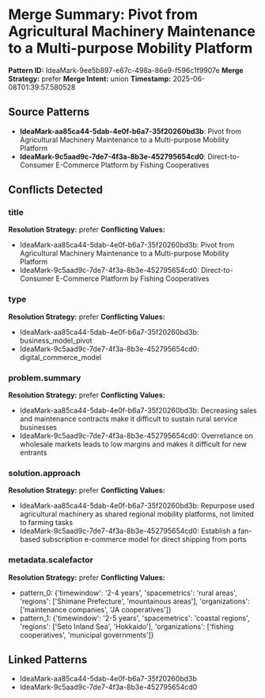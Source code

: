 # Merge Summary: Pivot from Agricultural Machinery Maintenance to a Multi-purpose Mobility Platform

**Pattern ID:** IdeaMark-9ee5b897-e67c-498a-86e9-f596c1f9907e
**Merge Strategy:** prefer
**Merge Intent:** union
**Timestamp:** 2025-06-08T01:39:57.580528

## Source Patterns

- **IdeaMark-aa85ca44-5dab-4e0f-b6a7-35f20260bd3b**: Pivot from Agricultural Machinery Maintenance to a Multi-purpose Mobility Platform
- **IdeaMark-9c5aad9c-7de7-4f3a-8b3e-452795654cd0**: Direct-to-Consumer E-Commerce Platform by Fishing Cooperatives

## Conflicts Detected

### title
**Resolution Strategy:** prefer
**Conflicting Values:**
- IdeaMark-aa85ca44-5dab-4e0f-b6a7-35f20260bd3b: Pivot from Agricultural Machinery Maintenance to a Multi-purpose Mobility Platform
- IdeaMark-9c5aad9c-7de7-4f3a-8b3e-452795654cd0: Direct-to-Consumer E-Commerce Platform by Fishing Cooperatives

### type
**Resolution Strategy:** prefer
**Conflicting Values:**
- IdeaMark-aa85ca44-5dab-4e0f-b6a7-35f20260bd3b: business_model_pivot
- IdeaMark-9c5aad9c-7de7-4f3a-8b3e-452795654cd0: digital_commerce_model

### problem.summary
**Resolution Strategy:** prefer
**Conflicting Values:**
- IdeaMark-aa85ca44-5dab-4e0f-b6a7-35f20260bd3b: Decreasing sales and maintenance contracts make it difficult to sustain rural service businesses
- IdeaMark-9c5aad9c-7de7-4f3a-8b3e-452795654cd0: Overreliance on wholesale markets leads to low margins and makes it difficult for new entrants

### solution.approach
**Resolution Strategy:** prefer
**Conflicting Values:**
- IdeaMark-aa85ca44-5dab-4e0f-b6a7-35f20260bd3b: Repurpose used agricultural machinery as shared regional mobility platforms, not limited to farming tasks
- IdeaMark-9c5aad9c-7de7-4f3a-8b3e-452795654cd0: Establish a fan-based subscription e-commerce model for direct shipping from ports

### metadata.scalefactor
**Resolution Strategy:** prefer
**Conflicting Values:**
- pattern_0: {'timewindow': '2-4 years', 'spacemetrics': 'rural areas', 'regions': ['Shimane Prefecture', 'mountainous areas'], 'organizations': ['maintenance companies', 'JA cooperatives']}
- pattern_1: {'timewindow': '2-5 years', 'spacemetrics': 'coastal regions', 'regions': ['Seto Inland Sea', 'Hokkaido'], 'organizations': ['fishing cooperatives', 'municipal governments']}


## Linked Patterns

- IdeaMark-aa85ca44-5dab-4e0f-b6a7-35f20260bd3b
- IdeaMark-9c5aad9c-7de7-4f3a-8b3e-452795654cd0